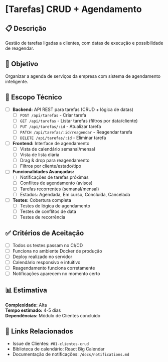 # [Tarefas] CRUD + Agendamento

## 📋 Descrição
Gestão de tarefas ligadas a clientes, com datas de execução e possibilidade de reagendar.

## 🎯 Objetivo
Organizar a agenda de serviços da empresa com sistema de agendamento inteligente.

## 🔧 Escopo Técnico
- [ ] **Backend:** API REST para tarefas (CRUD + lógica de datas)
  - [ ] `POST /api/tarefas` - Criar tarefa
  - [ ] `GET /api/tarefas` - Listar tarefas (filtros por data/cliente)
  - [ ] `PUT /api/tarefas/:id` - Atualizar tarefa
  - [ ] `PATCH /api/tarefas/:id/reagendar` - Reagendar tarefa
  - [ ] `DELETE /api/tarefas/:id` - Eliminar tarefa
  
- [ ] **Frontend:** Interface de agendamento
  - [ ] Vista de calendário semanal/mensal
  - [ ] Vista de lista diária
  - [ ] Drag & drop para reagendamento
  - [ ] Filtros por cliente/estado/tipo
  
- [ ] **Funcionalidades Avançadas:**
  - [ ] Notificações de tarefas próximas
  - [ ] Conflitos de agendamento (avisos)
  - [ ] Tarefas recorrentes (semanal/mensal)
  - [ ] Estados: Agendada, Em curso, Concluída, Cancelada
  
- [ ] **Testes:** Cobertura completa
  - [ ] Testes de lógica de agendamento
  - [ ] Testes de conflitos de data
  - [ ] Testes de recorrência

## ✅ Critérios de Aceitação
- [ ] Todos os testes passam no CI/CD
- [ ] Funciona no ambiente Docker de produção
- [ ] Deploy realizado no servidor
- [ ] Calendário responsivo e intuitivo
- [ ] Reagendamento funciona corretamente
- [ ] Notificações aparecem no momento certo

## 📊 Estimativa
**Complexidade:** Alta  
**Tempo estimado:** 4-5 dias  
**Dependências:** Módulo de Clientes concluído

## 🔗 Links Relacionados
- Issue de Clientes: `#01-clientes-crud`
- Biblioteca de calendário: React Big Calendar
- Documentação de notificações: `/docs/notifications.md`
